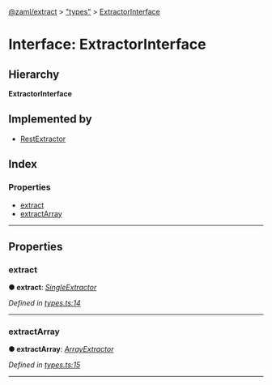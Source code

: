 [@zaml/extract](../README.md) > ["types"](../modules/_types_.md) > [ExtractorInterface](../interfaces/_types_.extractorinterface.md)

# Interface: ExtractorInterface

## Hierarchy

**ExtractorInterface**

## Implemented by

* [RestExtractor](../classes/_plugins_rest_.restextractor.md)

## Index

### Properties

* [extract](_types_.extractorinterface.md#extract)
* [extractArray](_types_.extractorinterface.md#extractarray)

---

## Properties

<a id="extract"></a>

###  extract

**● extract**: *[SingleExtractor](../modules/_types_.md#singleextractor)*

*Defined in [types.ts:14](https://github.com/nexushubs/zaml-lang/blob/dba599e/packages/zaml-extract/src/types.ts#L14)*

___
<a id="extractarray"></a>

###  extractArray

**● extractArray**: *[ArrayExtractor](../modules/_types_.md#arrayextractor)*

*Defined in [types.ts:15](https://github.com/nexushubs/zaml-lang/blob/dba599e/packages/zaml-extract/src/types.ts#L15)*

___

